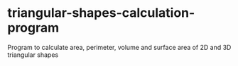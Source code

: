 # triangular-shapes-calculation-program
Program to calculate area, perimeter, volume and surface area of 2D and 3D triangular shapes
